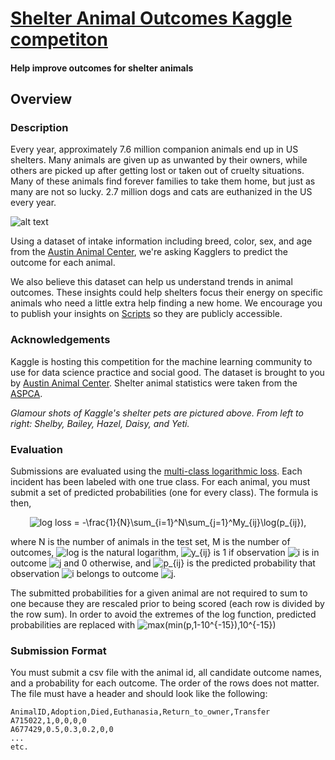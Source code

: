 # [Shelter Animal Outcomes Kaggle competiton](https://www.kaggle.com/c/shelter-animal-outcomes)

#### Help improve outcomes for shelter animals

## Overview

### Description

Every year, approximately 7.6 million companion animals end up in US shelters. Many animals are given up as unwanted by their owners, while others are picked up after getting lost or taken out of cruelty situations. Many of these animals find forever families to take them home, but just as many are not so lucky. 2.7 million dogs and cats are euthanized in the US every year.

![alt text](https://kaggle2.blob.core.windows.net/competitions/kaggle/5039/media/kaggle_pets2.png)

Using a dataset of intake information including breed, color, sex, and age from the [Austin Animal Center](http://www.austintexas.gov/department/animal-services), we're asking Kagglers to predict the outcome for each animal.

We also believe this dataset can help us understand trends in animal outcomes. These insights could help shelters focus their energy on specific animals who need a little extra help finding a new home. We encourage you to publish your insights on [Scripts](https://www.kaggle.com/c/shelter-animal-outcomes/scripts) so they are publicly accessible.

### Acknowledgements

Kaggle is hosting this competition for the machine learning community to use for data science practice and social good. The dataset is brought to you by [Austin Animal Center](http://www.austintexas.gov/department/animal-services). Shelter animal statistics were taken from the [ASPCA](http://www.aspca.org/animal-homelessness/shelter-intake-and-surrender/pet-statistics).

*Glamour shots of Kaggle's shelter pets are pictured above. From left to right: Shelby, Bailey, Hazel, Daisy, and Yeti.*

### Evaluation

Submissions are evaluated using the [multi-class logarithmic loss](https://www.kaggle.com/wiki/MultiClassLogLoss). Each incident has been labeled with one true class. For each animal, you must submit a set of predicted probabilities (one for every class). The formula is then,

<!--
[comment]: <> ($$log loss = -\frac{1}{N}\sum_{i=1}^N\sum_{j=1}^My_{ij}\log(p_{ij}),$$)
[//]: <> (This is also a comment.)
[//]: # (This may be the most platform independent comment)
-->


<p align="center">
  <img src="https://latex.codecogs.com/svg.latex?log&space;loss&space;=&space;-\frac{1}{N}\sum_{i=1}^N\sum_{j=1}^My_{ij}\log(p_{ij})," title="log loss = -\frac{1}{N}\sum_{i=1}^N\sum_{j=1}^My_{ij}\log(p_{ij}),">
</p>

where N is the number of animals in the test set, M is the number of outcomes, <img src="https://latex.codecogs.com/svg.latex?\inline&space;log" title="log" /> is the natural logarithm, <img src="https://latex.codecogs.com/svg.latex?\inline&space;y_{ij}" title="y_{ij}" /> is 1 if observation <img src="https://latex.codecogs.com/svg.latex?\inline&space;i" title="i" /> is in outcome <img src="https://latex.codecogs.com/svg.latex?\inline&space;j" title="j" /> and 0 otherwise, and <img src="https://latex.codecogs.com/svg.latex?p_{ij}" title="p_{ij}" /> is the predicted probability that observation <img src="https://latex.codecogs.com/svg.latex?\inline&space;i" title="i" /> belongs to outcome <img src="https://latex.codecogs.com/svg.latex?\inline&space;j" title="j" />.

The submitted probabilities for a given animal are not required to sum to one because they are rescaled prior to being scored (each row is divided by the row sum). In order to avoid the extremes of the log function, predicted probabilities are replaced with <img src="https://latex.codecogs.com/svg.latex?max(min(p,1-10^{-15}),10^{-15})" title="max(min(p,1-10^{-15}),10^{-15})" />

### Submission Format

You must submit a csv file with the animal id, all candidate outcome names, and a probability for each outcome. The order of the rows does not matter. The file must have a header and should look like the following:

```
AnimalID,Adoption,Died,Euthanasia,Return_to_owner,Transfer
A715022,1,0,0,0,0
A677429,0.5,0.3,0.2,0,0
...
etc.
```